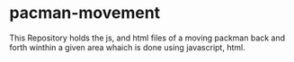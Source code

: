 # pacman-movement
This Repository holds the js, and html files of a moving packman back and forth winthin a given area whaich is done using javascript, html.
